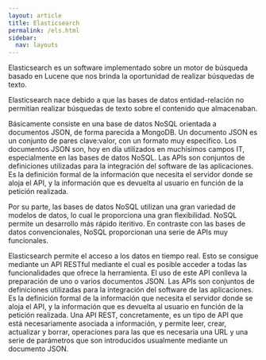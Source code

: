 ```yaml
---
layout: article
title: Elasticsearch
permalink: /els.html
sidebar:
  nav: layouts
---
```


Elasticsearch es un software implementado sobre un motor de búsqueda basado en Lucene que nos brinda la oportunidad de realizar búsquedas de texto. 

Elasticsearch nace debido a que las bases de datos entidad-relación no permitían realizar búsquedas de texto sobre el contenido que almacenaban.

Básicamente consiste en una base de datos NoSQL orientada a documentos JSON, de forma parecida a MongoDB. Un documento JSON es un conjunto de pares clave:valor, con un formato muy especifico. Los documentos JSON son, hoy en día utilizados en muchísimos campos IT, especialmente en las bases de datos NoSQL. Las APIs son conjuntos de definiciones utilizadas para la integración del software de las aplicaciones. Es la definición formal de la información que necesita el servidor donde se aloja el API, y la información que es devuelta al usuario en función de la petición realizada.

Por su parte, las bases de datos NoSQL utilizan una gran variedad de modelos de datos, lo cual le proporciona una gran flexibilidad. NoSQL permite un desarrollo más rápido iteritivo. En contraste con las bases de datos convencionales, NoSQL proporcionan una serie de APIs muy funcionales.


Elasticsearch permite el acceso a los datos en tiempo real. Esto se consigue mediante un API RESTful mediante el cual es posible acceder a todas las funcionalidades que ofrece la herramienta. El uso de este API conlleva la preparación de uno o varios documentos JSON. Las APIs son conjuntos de definiciones utilizadas para la integración del software de las aplicaciones. Es la definición formal de la información que necesita el servidor donde se aloja el API, y la información que es devuelta al usuario en función de la petición realizada. Una API REST, concretamente, es un tipo de API que está necesariamente asociada a información, y permite leer, crear, actualizar y borrar, operaciones para las que es necesaria una URL y una serie de parámetros que son introducidos usualmente mediante un documento JSON.
